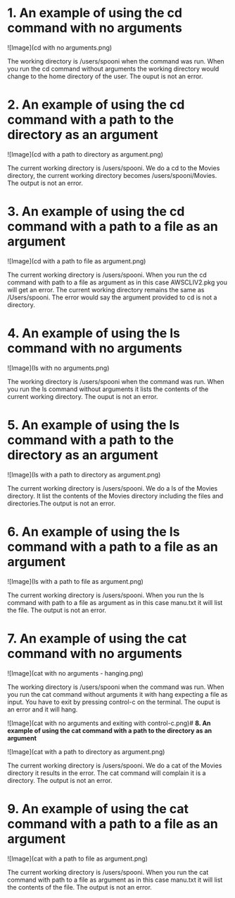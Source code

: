 
# **1. An example of using the cd command with no arguments**

![Image](cd with no arguments.png)

The working directory is /users/spooni when the command was run. When you run the cd command without arguments the working directory would change to the home directory of the user. The ouput is not an error.

# **2. An example of using the cd command with a path to the directory as an argument**

![Image](cd with a path to directory as argument.png)

The current working directory is /users/spooni. We do a cd to the Movies directory, the current working directory becomes /users/spooni/Movies. The output is not an error.

# **3. An example of using the cd command with a path to a file as an argument**

![Image](cd with a path to file as argument.png)

The current working directory is /users/spooni. When you run the cd command with  path to a file as argument as in this case AWSCLIV2.pkg you will get an error. The current working directory remains the same as /Users/spooni. The error would say the argument provided to cd is not a directory.

# **4. An example of using the ls command with no arguments**

![Image](ls with no arguments.png)

The working directory is /users/spooni when the command was run. When you run the ls command without arguments it lists the contents of the current working directory. The ouput is not an error.

# **5. An example of using the ls command with a path to the directory as an argument**

![Image](ls with a path to directory as argument.png)

The current working directory is /users/spooni. We do a ls of the Movies directory. It list the contents of the Movies directory including the files and directories.The output is not an error.

# **6. An example of using the ls command with a path to a file as an argument**

![Image](ls with a path to file as argument.png)

The current working directory is /users/spooni. When you run the ls command with  path to a file as argument as in this case manu.txt it will list the file. The output is not an error.

# **7. An example of using the cat command with no arguments**

![Image](cat with no arguments - hanging.png)

The working directory is /users/spooni when the command was run. When you run the cat command without arguments it with hang expecting a file as input. You have to exit by pressing control-c on the terminal. The ouput is an error and it will hang.

![Image](cat with no arguments and exiting with control-c.png)# **8. An example of using the cat command with a path to the directory as an argument**

![Image](cat with a path to directory as argument.png)

The current working directory is /users/spooni. We do a cat of the Movies directory it results in the error. The cat command will complain it is a directory. The output is not an error.

# **9. An example of using the cat command with a path to a file as an argument**

![Image](cat with a path to file as argument.png)

The current working directory is /users/spooni. When you run the cat command with path to a file as argument as in this case manu.txt it will list the contents of the file. The output is not an error.
